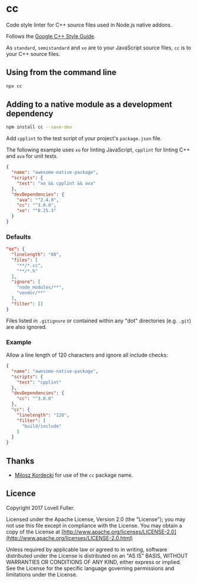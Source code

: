 # cc

Code style linter for C++ source files used in Node.js native addons.

Follows the [Google C++ Style Guide](https://google.github.io/styleguide/cppguide.html).

As `standard`, `semistandard` and `xo` are to your JavaScript source files,
`cc` is to your C++ source files.

## Using from the command line

```sh
npx cc
```

## Adding to a native module as a development dependency

```sh
npm install cc --save-dev
```

Add `cpplint` to the test script of your project's `package.json` file.

The following example uses `xo` for linting JavaScript, `cpplint` for linting C++ and `ava` for unit tests.

```json
{
  "name": "awesome-native-package",
  "scripts": {
    "test": "xo && cpplint && ava"
  },
  "devDependencies": {
    "ava": "^2.4.0",
    "cc": "^3.0.0",
    "xo": "^0.25.3"
  }
}
```

### Defaults

```json
"cc": {
  "linelength": "80",
  "files": [
    "**/*.cc",
    "**/*.h"
  ],
  "ignore": [
    "node_modules/**",
    "vendor/**"
  ],
  "filter": []
}
```

Files listed in `.gitignore` or contained within any "dot" directories (e.g. `.git`) are also ignored.

### Example

Allow a line length of 120 characters and ignore all include checks:

```json
{
  "name": "awesome-native-package",
  "scripts": {
    "test": "cpplint"
  },
  "devDependencies": {
    "cc": "^3.0.0"
  },
  "cc": {
    "linelength": "120",
    "filter": [
      "build/include"
    ]
  }
}
```

## Thanks

* [Milosz Kordecki](https://github.com/mikomize) for use of the `cc` package name.

## Licence

Copyright 2017 Lovell Fuller.

Licensed under the Apache License, Version 2.0 (the "License");
you may not use this file except in compliance with the License.
You may obtain a copy of the License at
[http://www.apache.org/licenses/LICENSE-2.0](http://www.apache.org/licenses/LICENSE-2.0.html)

Unless required by applicable law or agreed to in writing, software
distributed under the License is distributed on an "AS IS" BASIS,
WITHOUT WARRANTIES OR CONDITIONS OF ANY KIND, either express or implied.
See the License for the specific language governing permissions and
limitations under the License.
